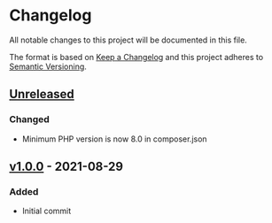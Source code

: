 # Changelog

All notable changes to this project will be documented in this file.

The format is based on [Keep a Changelog](https://keepachangelog.com/en/1.0.0/)
and this project adheres to [Semantic Versioning](https://semver.org/spec/v2.0.0.html).

## [Unreleased]
### Changed
- Minimum PHP version is now 8.0 in composer.json

## [v1.0.0] - 2021-08-29
### Added
- Initial commit

[Unreleased]: https://github.com/dbx12/yii2-mock-database/compare/v1.0.0...HEAD
[v1.0.0]: https://github.com/DBX12/yii2-mock-database/tree/v1.0.0
